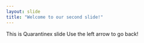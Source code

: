 ```yaml
---
layout: slide
title: "Welcome to our second slide!"
---
```

This is Quarantinex slide
Use the left arrow to go back!
